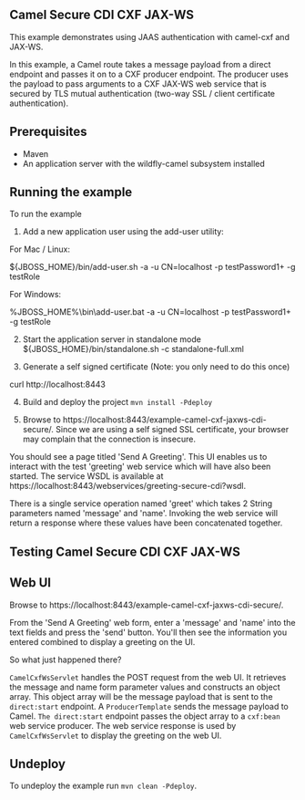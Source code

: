 Camel Secure CDI CXF JAX-WS
---------------------------

This example demonstrates using JAAS authentication with camel-cxf and JAX-WS.

In this example, a Camel route takes a message payload from a direct endpoint and passes it on to a CXF producer endpoint. The producer uses the payload
to pass arguments to a CXF JAX-WS web service that is secured by TLS mutual authentication (two-way SSL / client certificate authentication).

Prerequisites
-------------

* Maven
* An application server with the wildfly-camel subsystem installed

Running the example
-------------------

To run the example

1. Add a new application user using the add-user utility:

For Mac / Linux:

${JBOSS_HOME}/bin/add-user.sh -a -u CN=localhost -p testPassword1+ -g testRole

For Windows:

%JBOSS_HOME%\bin\add-user.bat -a -u CN=localhost -p testPassword1+ -g testRole

2. Start the application server in standalone mode ${JBOSS_HOME}/bin/standalone.sh -c standalone-full.xml

3. Generate a self signed certificate (Note: you only need to do this once)

curl http://localhost:8443

4. Build and deploy the project `mvn install -Pdeploy`

5. Browse to https://localhost:8443/example-camel-cxf-jaxws-cdi-secure/. Since we are using a self signed SSL certificate, your browser may complain that the connection is insecure.

You should see a page titled 'Send A Greeting'. This UI enables us to interact with the test 'greeting' web service which will have also been
started. The service WSDL is available at https://localhost:8443/webservices/greeting-secure-cdi?wsdl.

There is a single service operation named 'greet' which takes 2 String parameters named 'message' and 'name'. Invoking the web service will return
a response where these values have been concatenated together.

Testing Camel Secure CDI CXF JAX-WS
-----------------------------------

Web UI
------

Browse to https://localhost:8443/example-camel-cxf-jaxws-cdi-secure/.

From the 'Send A Greeting' web form, enter a 'message' and 'name' into the text fields and press the 'send' button. You'll then
see the information you entered combined to display a greeting on the UI.

So what just happened there?

`CamelCxfWsServlet` handles the POST request from the web UI. It retrieves the message and name form parameter values and constructs an
object array. This object array will be the message payload that is sent to the `direct:start` endpoint. A `ProducerTemplate`
sends the message payload to Camel. `The direct:start` endpoint passes the object array to a `cxf:bean` web service producer.
The web service response is used by `CamelCxfWsServlet` to display the greeting on the web UI.

## Undeploy

To undeploy the example run `mvn clean -Pdeploy`.
